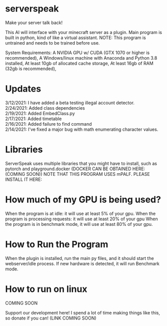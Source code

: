 # serverspeak
Make your server talk back!

This AI will interface with your minecraft server as a plugin.
Main program is built in python, kind of like a virtual assistant.
NOTE: This program is untrained and needs to be trained before use.

System Requirements:
A NVIDIA GPU w/ CUDA (GTX 1070 or higher is recommended),
A Windows/linux machine with Anaconda and Python 3.8 installed,
At least 10gb of allocated cache storage,
At least 16gb of RAM (32gb is recommended),

# Updates
3/12/2021: I have added a beta testing illegal account detector.<br> 2/24/2021: Added class dependencies <br> 2/19/2021: Added EmbedClass.py <br> 2/17/2021: Added timetable  <br> 2/16/2021: Added failure to find command <br> 2/14/2021: I've fixed a major bug with math enumerating character values.


# Libraries
ServerSpeak uses multiple libraries that you might have to install, such as
pytorch and playground.docker (DOCKER CAN BE OBTAINED HERE:(COMING SOON)) 
NOTE THAT THIS PROGRAM USES mPALF. PLEASE INSTALL IT HERE:


# How much of my GPU is being used?
When the program is at idle: it will use at least 5% of your gpu.
When the program is processing requests: it will use at least 20% of your gpu
When the program is in benchmark mode, it will use at least 80% of your gpu.

# How to Run the Program
When the plugin is installed, run the main py files, and it should start the webserver/idle process. If new hardware is detected, it will run Benchmark mode.
# How to run on linux
COMING SOON

Support our development here!
I spend a lot of time making things like this, so donate if you can! (LINK COMING SOON)
